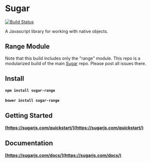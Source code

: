 # Sugar

[![Build Status](https://secure.travis-ci.org/andrewplummer/Sugar.png)](http://travis-ci.org/andrewplummer/Sugar)

A Javascript library for working with native objects.

## Range Module

Note that this build includes only the "range" module. This repo is a modularized build of the main [Sugar](https://github.com/andrewplummer/Sugar) repo. Please post all issues there.

## Install

#### `npm install sugar-range`
#### `bower install sugar-range`

## Getting Started

#### [https://sugarjs.com/quickstart/](https://sugarjs.com/quickstart/)

## Documentation

#### [https://sugarjs.com/docs/](https://sugarjs.com/docs/)